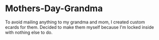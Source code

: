 # Mothers-Day-Grandma
To avoid mailing anything to my grandma and mom, I created custom ecards for them. Decided to make them myself because I'm locked inside with nothing else to do.
